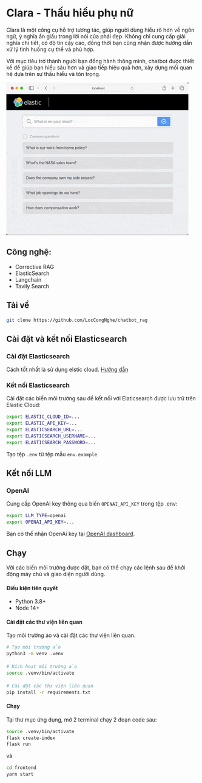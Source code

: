 # Clara - Thấu hiểu phụ nữ
Clara là một công cụ hỗ trợ tương tác, giúp người dùng hiểu rõ hơn về ngôn ngữ, ý nghĩa ẩn giấu trong lời nói của phái đẹp. Không chỉ cung cấp giải nghĩa chi tiết, có độ tin cậy cao, đồng thời bạn cũng nhận được hướng dẫn xử lý tình huống cụ thể và phù hợp.

Với mục tiêu trở thành người bạn đồng hành thông minh, chatbot được thiết kế để giúp bạn hiểu sâu hơn và giao tiếp hiệu quả hơn, xây dựng mối quan hệ dựa trên sự thấu hiểu và tôn trọng.

![Screenshot of the sample app](./app-demo.gif)

## Công nghệ:
- Corrective RAG
- ElasticSearch
- Langchain
- Tavily Search





## Tải về

```bash
git clone https://github.com/LocCongNghe/chatbot_rag
```




## Cài đặt và kết nối Elasticsearch

### Cài đặt Elasticsearch

Cách tốt nhất là sử dụng elstic cloud. [Hướng dẫn](https://www.elastic.co/search-labs/tutorials/install-elasticsearch)

### Kết nối Elasticsearch

Cài đặt các biến môi trường sau để kết nối với Elaticsearch được lưu trữ trên Elastic Cloud:

```sh
export ELASTIC_CLOUD_ID=...
export ELASTIC_API_KEY=...
export ELASTICSEARCH_URL=...
export ELASTICSEARCH_USERNAME=...
export ELASTICSEARCH_PASSWORD=...
```

Tạo tệp `.env` từ tệp mẫu `env.example` 

## Kết nối LLM

### OpenAI

Cung cấp OpenAi key thông qua biến `OPENAI_API_KEY` trong tệp .env:

```sh
export LLM_TYPE=openai
export OPENAI_API_KEY=...
```

Bạn có thể nhận OpenAi key tại [OpenAI dashboard](https://platform.openai.com/account/api-keys).

## Chạy

Với các biến môi trường được đặt, bạn có thể chạy các lệnh sau để khởi động máy chủ và giao diện người dùng.

#### Điều kiện tiên quyết
- Python 3.8+
- Node 14+

#### Cài đặt các thư viện liên quan

Tạo môi trường ảo và cài đặt các thư viện liên quan.

```sh
# Tạo môi trường ảo
python3 -m venv .venv

# Kích hoạt môi trường ảo
source .venv/bin/activate

# Cài đặt các thư viện liên quan
pip install -r requirements.txt
```

#### Chạy
Tại thư mục ứng dụng, mở 2 terminal chạy 2 đoạn code sau:
```sh
source .venv/bin/activate
flask create-index
flask run
```

và

```sh
cd frontend
yarn start
```

